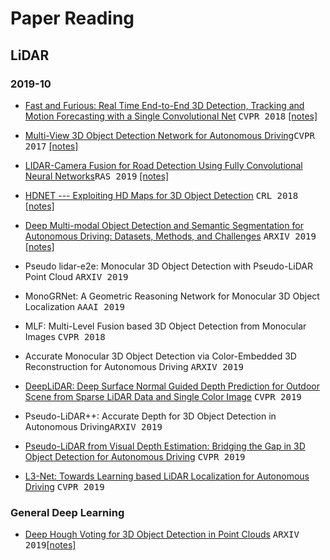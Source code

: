 # Paper Reading
## LiDAR
### 2019-10
- [Fast and Furious: Real Time End-to-End 3D Detection, Tracking and Motion Forecasting with a Single Convolutional Net](http://openaccess.thecvf.com/content_cvpr_2018/papers/Luo_Fast_and_Furious_CVPR_2018_paper.pdf) <kbd>CVPR 2018</kbd> [[notes]](notes/papers/fast_and_furious.md)

- [Multi-View 3D Object Detection Network for Autonomous Driving](http://openaccess.thecvf.com/content_cvpr_2017/papers/Chen_Multi-View_3D_Object_CVPR_2017_paper.pdf)<kbd>CVPR 2017</kbd> [[notes]](notes/papers/MV3D.md	)

- [LIDAR-Camera Fusion for Road Detection Using Fully Convolutional Neural Networks](https://arxiv.org/pdf/1809.07941.pdf)<kbd>RAS 2019</kbd> [[notes]](notes/papers/lidar_camera_fusion_road_detection.md)

- [HDNET --- Exploiting HD Maps for 3D Object Detection](http://proceedings.mlr.press/v87/yang18b/yang18b.pdf) <kbd>CRL 2018</kbd> [[notes]](notes/papers/hd_map_detection.md)

- [Deep Multi-modal Object Detection and Semantic Segmentation for Autonomous Driving: Datasets, Methods, and Challenges](https://arxiv.org/pdf/1902.07830.pdf) <kbd>ARXIV 2019</kbd> [[notes]](notes/papers/survey_datasets_methods_challange.md)

- Pseudo lidar-e2e: Monocular 3D Object Detection with Pseudo-LiDAR Point Cloud <kbd>ARXIV 2019</kbd>

- MonoGRNet: A Geometric Reasoning Network for Monocular 3D Object Localization <kbd>AAAI 2019</kbd>

- MLF: Multi-Level Fusion based 3D Object Detection from Monocular Images <kbd>CVPR 2018</kbd>

- Accurate Monocular 3D Object Detection via Color-Embedded 3D Reconstruction for Autonomous Driving <kbd>ARXIV 2019</kbd>

- [DeepLiDAR: Deep Surface Normal Guided Depth Prediction for Outdoor Scene from Sparse LiDAR Data and Single Color Image](http://openaccess.thecvf.com/content_CVPR_2019/papers/Qiu_DeepLiDAR_Deep_Surface_Normal_Guided_Depth_Prediction_for_Outdoor_Scene_CVPR_2019_paper.pdf) <kbd>CVPR 2019</kbd>

- Pseudo-LiDAR++: Accurate Depth for 3D Object Detection in Autonomous Driving<kbd>ARXIV 2019</kbd>

- [Pseudo-LiDAR from Visual Depth Estimation: Bridging the Gap in 3D Object Detection for Autonomous Driving](http://openaccess.thecvf.com/content_CVPR_2019/papers/Wang_Pseudo-LiDAR_From_Visual_Depth_Estimation_Bridging_the_Gap_in_3D_CVPR_2019_paper.pdf) <kbd>CVPR 2019</kbd>

- [L3-Net: Towards Learning based LiDAR Localization for Autonomous Driving](http://openaccess.thecvf.com/content_CVPR_2019/papers/Lu_L3-Net_Towards_Learning_Based_LiDAR_Localization_for_Autonomous_Driving_CVPR_2019_paper.pdf) <kbd>CVPR 2019</kbd>



### General Deep Learning
- [Deep Hough Voting for 3D Object Detection in Point Clouds](https://arxiv.org/pdf/1904.09664.pdf) <kbd>ARXIV 2019</kbd>[[notes]](notes/papers/hough_voting_3D_detection_point_clouds.md	)
 
